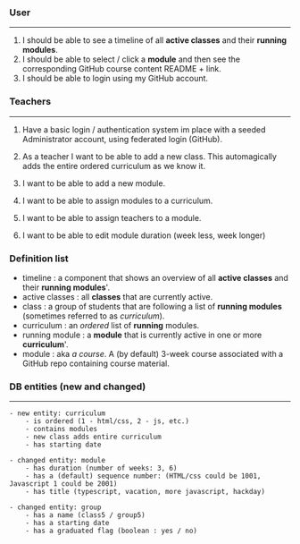### User
---
1. I should be able to see a timeline of all **active classes** and their **running modules**.
2. I should be able to select / click a **module** and then see the corresponding GitHub course content README + link.
3. I should be able to login using my GitHub account.


### Teachers
---
1. Have a basic login / authentication system im place with a seeded Administrator account, using federated login (GitHub).
2. As a teacher I want to be able to add a new class. This automagically adds the entire ordered curriculum as we know it.

3. I want to be able to add a new module.
4. I want to be able to assign modules to a curriculum.
5. I want to be able to assign teachers to a module.
6. I want to be able to edit module duration (week less, week longer)

### Definition list

- timeline : a component that shows an overview of all **active classes** and their **running modules**'.
- active classes : all **classes** that are currently active.
- class : a group of students that are following a list of **running modules** (sometimes referred to as *curriculum*).
- curriculum : an *ordered* list of **running** modules.
- running module : a **module** that is currently active in one or more **curriculum**'.
- module : aka *a course*. A (by default) 3-week course associated with a GitHub repo containing course material.



### DB entities (new and changed)
---

    - new entity: curriculum
        - is ordered (1 - html/css, 2 - js, etc.)
        - contains modules
        - new class adds entire curriculum
        - has starting date

    - changed entity: module
        - has duration (number of weeks: 3, 6)
        - has a (default) sequence number: (HTML/css could be 1001, Javascript 1 could be 2001)
        - has title (typescript, vacation, more javascript, hackday)
        
    - changed entity: group
        - has a name (class5 / group5)
        - has a starting date
        - has a graduated flag (boolean : yes / no)
